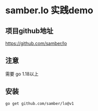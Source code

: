 # samber.lo 实践demo

## 项目github地址
https://github.com/samber/lo

## 注意
需要 go 1.18以上

## 安装
```shell
go get github.com/samber/lo@v1
```

